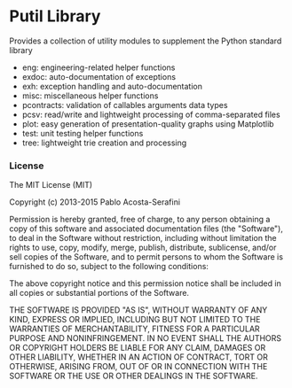 # Putil Library #

Provides a collection of utility modules to supplement the Python standard library

* eng: engineering-related helper functions
* exdoc: auto-documentation of exceptions
* exh: exception handling and auto-documentation
* misc: miscellaneous helper functions
* pcontracts: validation of callables arguments data types
* pcsv: read/write and lightweight processing of comma-separated files
* plot: easy generation of presentation-quality graphs using Matplotlib
* test: unit testing helper functions
* tree: lightweight trie creation and processing

### License ###

The MIT License (MIT)

Copyright (c) 2013-2015 Pablo Acosta-Serafini

Permission is hereby granted, free of charge, to any person obtaining a copy
of this software and associated documentation files (the "Software"), to deal
in the Software without restriction, including without limitation the rights
to use, copy, modify, merge, publish, distribute, sublicense, and/or sell
copies of the Software, and to permit persons to whom the Software is
furnished to do so, subject to the following conditions:

The above copyright notice and this permission notice shall be included in all
copies or substantial portions of the Software.

THE SOFTWARE IS PROVIDED "AS IS", WITHOUT WARRANTY OF ANY KIND, EXPRESS OR
IMPLIED, INCLUDING BUT NOT LIMITED TO THE WARRANTIES OF MERCHANTABILITY,
FITNESS FOR A PARTICULAR PURPOSE AND NONINFRINGEMENT. IN NO EVENT SHALL THE
AUTHORS OR COPYRIGHT HOLDERS BE LIABLE FOR ANY CLAIM, DAMAGES OR OTHER
LIABILITY, WHETHER IN AN ACTION OF CONTRACT, TORT OR OTHERWISE, ARISING FROM,
OUT OF OR IN CONNECTION WITH THE SOFTWARE OR THE USE OR OTHER DEALINGS IN THE
SOFTWARE.